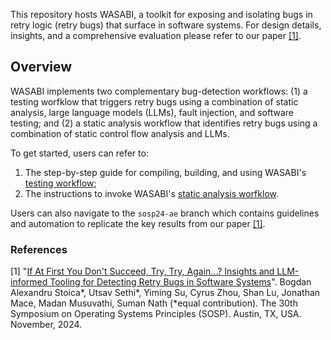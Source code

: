 This repository hosts WASABI, a toolkit for exposing and isolating bugs in retry logic (retry bugs) that surface in software systems. For design details, insights, and a comprehensive evaluation please refer to our paper [[1]](README.md#references).

## Overview

WASABI implements two complementary bug-detection workflows: (1) a testing worfklow that triggers retry bugs using a combination of static analysis, large language models (LLMs), fault injection, and software testing; and (2) a static analysis workflow that identifies retry bugs using a combination of static control flow analysis and LLMs.

To get started, users can refer to:
1. The step-by-step guide for compiling, building, and using WASABI's [testing workflow](https://github.com/bastoica/wasabi/blob/master/wasabi-testing/README.md);
2. The instructions to invoke WASABI's [static analysis worfklow](https://github.com/bastoica/wasabi/tree/master/wasabi-static#readme).

Users can also navigate to the `sosp24-ae` branch which contains guidelines and automation to replicate the key results from our paper [[1]](README.md#references).

### References
[1] "[If At First You Don't Succeed, Try, Try, Again...? Insights and LLM-informed Tooling for Detecting Retry Bugs in Software Systems](https://bastoica.github.io/files/papers/2024_sosp_wasabi.pdf)". Bogdan Alexandru Stoica*, Utsav Sethi*, Yiming Su, Cyrus Zhou, Shan Lu, Jonathan Mace, Madan Musuvathi, Suman Nath (*equal contribution). The 30th Symposium on Operating Systems Principles (SOSP). Austin, TX, USA. November, 2024.
